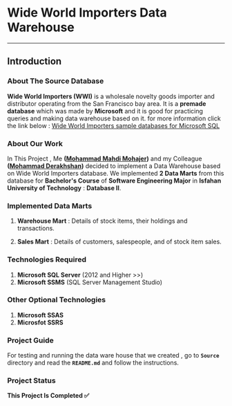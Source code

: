 # Wide World Importers Data Warehouse

---

## Introduction

### About The Source Database

**Wide World Importers (WWI)** is a wholesale novelty goods importer and distributor operating from the San Francisco bay area. It is a **premade database** which was made by **Microsoft** and it is good for practicing queries and making data warehouse based on it. for more information click the link below :
[Wide World Importers sample databases for Microsoft SQL](https://docs.microsoft.com/en-us/sql/samples/wide-world-importers-what-is?view=sql-server-ver15)

### About Our Work

In This Project , Me **([Mohammad Mahdi Mohajer](https://github.com/mmohajer9))** and my Colleague **([Mohammad Derakhshan](https://github.com/m-derakhshan))** decided to implement a Data Warehouse based on Wide World Importers database. We implemented **2 Data Marts** from this database for **Bachelor's Course** of **Software Engineering Major** in **Isfahan University of Technology** : **Database II**.

### Implemented Data Marts

1. **Warehouse Mart** : Details of stock items, their holdings and transactions.

2. **Sales Mart** : Details of customers, salespeople, and of stock item sales.

### Technologies Required

1. **Microsoft SQL Server** (2012 and Higher >>)
2. **Microsoft SSMS** (SQL Server Management Studio)

### Other Optional Technologies

1. **Microsoft SSAS**
2. **Microsfot SSRS**

### Project Guide

For testing and running the data ware house that we created , go to **`Source`** directory and read the **`README.md`** and follow the instructions.

### Project Status

**This Project Is Completed :white_check_mark:**
